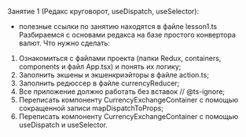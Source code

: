  Занятие 1 (Редакс круговорот, useDispatch, useSelector):
* полезные ссылки по занятию находятся в файле lesson1.ts 
Разбираемся с основами редакса на базе простого конвертора валют.
Что нужно сделать:
1) Ознакомиться с файлами проекта (папки Redux, containers, components и файл App.tsx) 
и понять их логику;
2) Заполнить экшены и экшенкриэйторы в файле action.ts;
3) Заполнить редюссер в файле currencyReducer;
4) Все приложение должно работать без вставок // @ts-ignore;
5) Переписать компоненту CurrencyExchangeContainer c помощью сокращенной записи mapDispatchToProps;
6) Переписать компоненту CurrencyExchangeContainer с помощью useDispatch и useSelector.